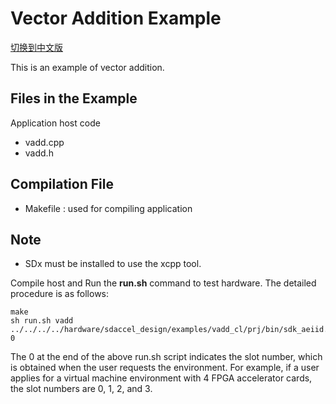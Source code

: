 Vector Addition Example
===============================

[切换到中文版](./README_CN.md)

This is an example of vector addition.

Files in the Example
---------------------
Application host code

- vadd.cpp
- vadd.h


Compilation File
--------------------------------
* Makefile : used for compiling application

Note
--------------------------------
* SDx must be installed to use the xcpp tool.

Compile host and Run the **run.sh** command to test hardware. The detailed procedure is as follows:

```
make
sh run.sh vadd ../../../../hardware/sdaccel_design/examples/vadd_cl/prj/bin/sdk_aeiid.xclbin 0

```

The 0 at the end of the above run.sh script indicates the slot number, which is obtained when the user requests the environment. 
For example, if a user applies for a virtual machine environment with 4 FPGA accelerator cards, the slot numbers are 0, 1, 2, and 3.